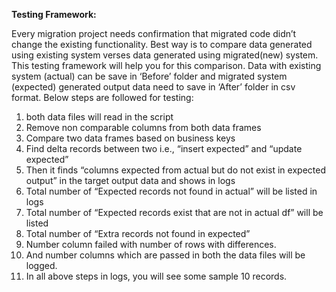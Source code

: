 **Testing Framework:**

Every migration project needs confirmation that migrated code didn’t change the existing functionality. Best way is to compare data generated using existing system verses data generated using migrated(new) system. 
This testing framework will help you for this comparison. Data with existing system (actual) can be save in ‘Before’ folder and migrated system (expected) generated output data need to save in ‘After’ folder in csv format. Below steps are followed for testing:

1.	both data files will read in the script 
2.	Remove non comparable columns from both data frames
3.	Compare two data frames based on business keys
4.	Find delta records between two i.e., “insert expected” and “update expected”
5.	Then it finds “columns expected from actual but do not exist in expected output” in the target output data and shows in logs
6.	Total number of “Expected records not found in actual” will be listed in logs
7.	Total number of “Expected records exist that are not in actual df” will be listed 
8.	Total number of “Extra records not found in expected”
9.	Number column failed with number of rows with differences.
10.	And number columns which are passed in both the data files will be logged. 
11.	In all above steps in logs, you will see some sample 10 records. 
